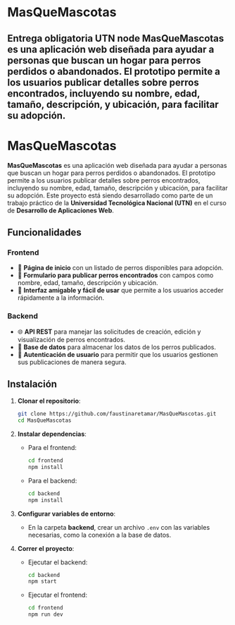 # MasQueMascotas
Entrega obligatoria UTN node
MasQueMascotas es una aplicación web diseñada para ayudar a personas que buscan un hogar para perros perdidos o abandonados. El prototipo permite a los usuarios publicar detalles sobre perros encontrados, incluyendo su nombre, edad, tamaño, descripción, y ubicación, para facilitar su adopción.
---

# MasQueMascotas

**MasQueMascotas** es una aplicación web diseñada para ayudar a personas que buscan un hogar para perros perdidos o abandonados. El prototipo permite a los usuarios publicar detalles sobre perros encontrados, incluyendo su nombre, edad, tamaño, descripción y ubicación, para facilitar su adopción. Este proyecto está siendo desarrollado como parte de un trabajo práctico de la **Universidad Tecnológica Nacional (UTN)** en el curso de **Desarrollo de Aplicaciones Web**.

## Funcionalidades

### Frontend

- 📄 **Página de inicio** con un listado de perros disponibles para adopción.
- 📝 **Formulario para publicar perros encontrados** con campos como nombre, edad, tamaño, descripción y ubicación.
- 🎨 **Interfaz amigable y fácil de usar** que permite a los usuarios acceder rápidamente a la información.

### Backend

- 🌐 **API REST** para manejar las solicitudes de creación, edición y visualización de perros encontrados.
- 💾 **Base de datos** para almacenar los datos de los perros publicados.
- 🔐 **Autenticación de usuario** para permitir que los usuarios gestionen sus publicaciones de manera segura.

## Instalación

1. **Clonar el repositorio**:
    ```bash
    git clone https://github.com/faustinaretamar/MasQueMascotas.git
    cd MasQueMascotas
    ```

2. **Instalar dependencias**:
    - Para el frontend:
      ```bash
      cd frontend
      npm install
      ```
    - Para el backend:
      ```bash
      cd backend
      npm install
      ```

3. **Configurar variables de entorno**:
    - En la carpeta **backend**, crear un archivo `.env` con las variables necesarias, como la conexión a la base de datos.

4. **Correr el proyecto**:
    - Ejecutar el backend:
      ```bash
      cd backend
      npm start
      ```
    - Ejecutar el frontend:
      ```bash
      cd frontend
      npm run dev
      ```
